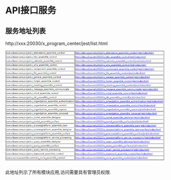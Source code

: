 # API接口服务

## 服务地址列表

http://xxx:20030/x\_program\_center/jest/list.html

![](../.gitbook/assets/image%20%2855%29.png)

此地址列示了所有模块应用,访问需要具有管理员权限.

